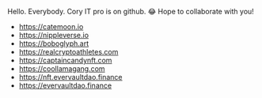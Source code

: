 Hello. Everybody.
Cory IT pro is on github. 😂
Hope to collaborate with you!

* https://catemoon.io
* https://nippleverse.io
* https://boboglyph.art
* https://realcryptoathletes.com
* https://captaincandynft.com
* https://coollamagang.com
* https://nft.evervaultdao.finance
* https://evervaultdao.finance
